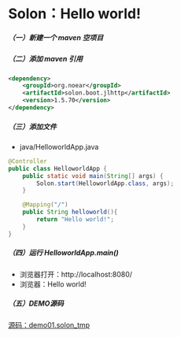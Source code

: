 # Solon：Hello world!

##### （一）新建一个 maven 空项目

##### （二）添加 maven 引用
```xml
<dependency>
    <groupId>org.noear</groupId>
    <artifactId>solon.boot.jlhttp</artifactId>
    <version>1.5.70</version>
</dependency>
```

##### （三）添加文件
* java/HelloworldApp.java

```java
@Controller
public class HelloworldApp {
    public static void main(String[] args) {
        Solon.start(HelloworldApp.class, args);
    }

    @Mapping("/")
    public String helloworld(){
        return "Hello world!";
    }
}

```

##### （四）运行 HelloworldApp.main()
* 浏览器打开：http://localhost:8080/
* 浏览器：Hello world!


##### （五）DEMO源码
[源码：demo01.solon_tmp](https://gitee.com/noear/solon_demo/tree/master/demo01.solon_tmp)


